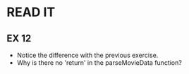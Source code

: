 # READ IT
## EX 12
* Notice the difference with the previous exercise.
* Why is there no 'return' in the parseMovieData function?